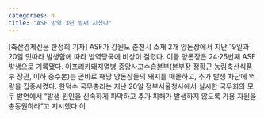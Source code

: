 ```yaml
---
categories: h
title: "ASF 방역 3년 벌써 지쳤나"
---
```

[축산경제신문 한정희 기자] ASF가 강원도 춘천시 소재 2개 양돈장에서 지난 19일과 20일 잇따라 발생함에 따라 방역당국에 비상이 걸렸다. 이들 양돈장은 24·25번째 ASF 발생으로 기록됐다. 아프리카돼지열병 중앙사고수습본부(본부장 정황근 농림축산식품부 장관, 이하 중수본)는 곧바로 해당 양돈장들의 돼지를 매몰하고, 추가 발생 차단에 역량을 집중시켰다. 한덕수 국무총리는 지난 20일 정부서울청사에서 실시한 국무회의 모두 발언에서 “발생 원인을 신속하게 파악하고 추가 피해가 발생하지 않도록 가용 자원을 총동원하라”고 지시했다.이